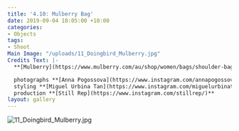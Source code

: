 ```yaml
---
title: '4.10: Mulberry Bag'
date: 2019-09-04 18:05:00 +10:00
categories:
- Objects
tags:
- Shoot
Main Image: "/uploads/11_Doingbird_Mulberry.jpg"
Credits Text: |-
  **[Mulberry](https://www.mulberry.com/au/shop/women/bags/shoulder-bags/small-leighton-crimson-shiny-calf-with-eyelets)**  Small Leighton bag

  photographs **[Anna Pogossova](https://www.instagram.com/annapogossova/)** at **[B&A](https://www.instagram.com/barepsau/)**
  styling **[Miguel Urbina Tan](https://www.instagram.com/miguelurbinatan/)**
  production **[Still Rep](https://www.instagram.com/stillrep/)**
layout: gallery
---
```


![11_Doingbird_Mulberry.jpg](/uploads/11_Doingbird_Mulberry.jpg)